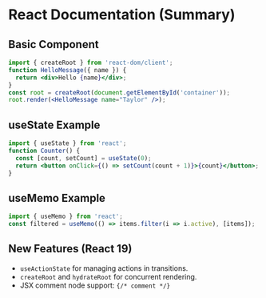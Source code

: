 # React Documentation (Summary)

## Basic Component
```jsx
import { createRoot } from 'react-dom/client';
function HelloMessage({ name }) {
  return <div>Hello {name}</div>;
}
const root = createRoot(document.getElementById('container'));
root.render(<HelloMessage name="Taylor" />);
```

## useState Example
```jsx
import { useState } from 'react';
function Counter() {
  const [count, setCount] = useState(0);
  return <button onClick={() => setCount(count + 1)}>{count}</button>;
}
```

## useMemo Example
```jsx
import { useMemo } from 'react';
const filtered = useMemo(() => items.filter(i => i.active), [items]);
```

## New Features (React 19)
- `useActionState` for managing actions in transitions.
- `createRoot` and `hydrateRoot` for concurrent rendering.
- JSX comment node support: `{/* comment */}`
